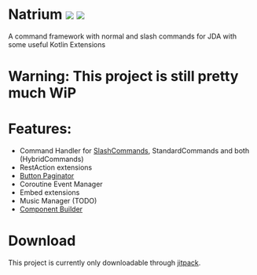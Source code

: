 # Natrium [![](https://jitci.com/gh/jan-tennert/Natrium/svg)](https://jitci.com/gh/jan-tennert/Natrium) ![](https://jitpack.io/v/jan-tennert/Natrium.svg)

A command framework with normal and slash commands for JDA with some useful Kotlin Extensions 
# Warning: This project is still pretty much WiP

# Features:
- Command Handler for [SlashCommands](https://github.com/jan-tennert/Natrium/wiki/SlashCommands), StandardCommands and both (HybridCommands)
- RestAction extensions
- [Button Paginator](https://github.com/jan-tennert/Natrium/wiki/ButtonPaginator)
- Coroutine Event Manager
- Embed extensions
- Music Manager (TODO)
- [Component Builder](https://github.com/jan-tennert/Natrium/wiki/Components)

# Download

This project is currently only downloadable through [jitpack](https://jitpack.io/#jan-tennert/Natrium).
